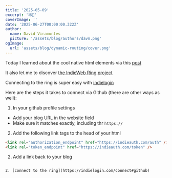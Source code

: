 ```yaml
---
title: '2025-05-09'
excerpt: '🕸💍'
coverImage: ''
date: '2025-06-27T00:00:00.322Z'
author:
  name: David Viramontes
  picture: '/assets/blog/authors/davm.png'
ogImage:
  url: 'assets/blog/dynamic-routing/cover.png'
---
```


Today I learned about the cool native html elements via this [post](https://harrisonbroadbent.com/blog/cool-native-html-elements/)

It also let me to discover [the IndieWeb Ring project](https://indieweb.org/IndieWeb_Webring)

Connecting to the ring is super easy with [indielogin](https://indielogin.com/)

Here are the steps it takes to connect via Github (there are other ways as well):
1. In your github profile settings
- Add your blog URL in the website field
- Make sure it matches exactly, including thr `https://`

2. Add the following link tags to the head of your html
```html
<link rel="authorization_endpoint" href="https://indieauth.com/auth" />
<link rel="token_endpoint" href="https://indieauth.com/token" />
```

2. Add a link back to your blog 
```html

2. [connect to the ring](https://indielogin.com/connect#github)

